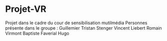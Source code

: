 # Projet-VR
Projet dans le cadre du cour de sensibilisation mutilmédia
Personnes présente dans le groupe :
Guillemier Tristan
Stenger Vincent
Liebert Romain
Virmont Baptiste
Faverial Hugo
